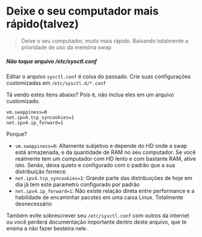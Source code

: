 # Deixe o seu computador mais rápido(talvez)

> Deixe o seu computador, muito mais rápido. Baixando totalmente a prioridade de uso da memória swap

##### Não toque arquivo /etc/sysctl.conf

Editar o arquivo `sysctl.conf` é coisa do passado. Crie suas configurações customizadas em `/etc/sysctl.d/*.conf`

Tá vendo estes itens abaixo? Pois é, não inclua eles em um arquivo customizado.

```
vm.swappiness=0
net.ipv4.tcp_syncookies=1
net.ipv4.ip_forward=1
```

Porque?
- `vm.swappiness=0`: Altamente subjetivo e depende do HD onde a swap está armazenada, e da quantidade de RAM no seu computador. Se você realmente tem um computador com HD lento e com bastante RAM, ative isto. Senão, deixa quieto e configurado com o padrão que a sua distribuição fornece.
- `net.ipv4.tcp_syncookies=1`: Grande parte das distribuições de hoje em dia já tem este parametro configurado por padrão
- `net.ipv4.ip_forward=1`: Não existe relação direta entre performance e a habilidade de encaminhar pacotes em uma caixa Linux. Totalmente desnecessário

Também evite sobrescrever seu `/etc/sysctl.conf` com outros da internet ou você perderá documentação importante dentro deste arquivo, que te ensina a não fazer besteira nele.
